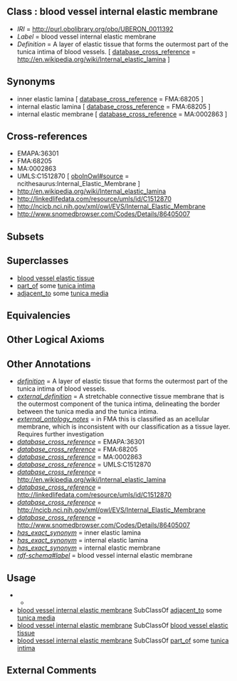 
## Class : blood vessel internal elastic membrane

 * *IRI* = http://purl.obolibrary.org/obo/UBERON_0011392
 * *Label* = blood vessel internal elastic membrane
 * *Definition* = A layer of elastic tissue that forms the outermost part of the tunica intima of blood vessels. [ [database_cross_reference](../../ef/oboInOwl#hasDbXref.md) = http://en.wikipedia.org/wiki/Internal_elastic_lamina ]

## Synonyms

 * inner elastic lamina [ [database_cross_reference](../../ef/oboInOwl#hasDbXref.md) = FMA:68205 ]
 * internal elastic lamina [ [database_cross_reference](../../ef/oboInOwl#hasDbXref.md) = FMA:68205 ]
 * internal elastic membrane [ [database_cross_reference](../../ef/oboInOwl#hasDbXref.md) = MA:0002863 ]

## Cross-references

 * EMAPA:36301
 * FMA:68205
 * MA:0002863
 * UMLS:C1512870 [ [oboInOwl#source](../../ce/oboInOwl#source.md) = ncithesaurus:Internal_Elastic_Membrane ]
 * http://en.wikipedia.org/wiki/Internal_elastic_lamina
 * http://linkedlifedata.com/resource/umls/id/C1512870
 * http://ncicb.nci.nih.gov/xml/owl/EVS/Internal_Elastic_Membrane
 * http://www.snomedbrowser.com/Codes/Details/86405007

## Subsets


## Superclasses

 * [blood vessel elastic tissue](../../UBERON/14/UBERON_0003614.md)
 * [part_of](../../BFO/50/BFO_0000050.md) some [tunica intima](../../UBERON/23/UBERON_0002523.md)
 * [adjacent_to](../../RO/20/RO_0002220.md) some [tunica media](../../UBERON/22/UBERON_0002522.md)

## Equivalencies


## Other Logical Axioms


## Other Annotations

 * *[definition](../../IAO/15/IAO_0000115.md)* = A layer of elastic tissue that forms the outermost part of the tunica intima of blood vessels.
 * *[external_definition](../../UBPROP/01/UBPROP_0000001.md)* = A stretchable connective tissue membrane that is the outermost component of the tunica intima, delineating the border between the tunica media and the tunica intima.
 * *[external_ontology_notes](../../UBPROP/12/UBPROP_0000012.md)* = in FMA this is classified as an acellular membrane, which is inconsistent with our classification as a tissue layer. Requires further investigation
 * *[database_cross_reference](../../ef/oboInOwl#hasDbXref.md)* = EMAPA:36301
 * *[database_cross_reference](../../ef/oboInOwl#hasDbXref.md)* = FMA:68205
 * *[database_cross_reference](../../ef/oboInOwl#hasDbXref.md)* = MA:0002863
 * *[database_cross_reference](../../ef/oboInOwl#hasDbXref.md)* = UMLS:C1512870
 * *[database_cross_reference](../../ef/oboInOwl#hasDbXref.md)* = http://en.wikipedia.org/wiki/Internal_elastic_lamina
 * *[database_cross_reference](../../ef/oboInOwl#hasDbXref.md)* = http://linkedlifedata.com/resource/umls/id/C1512870
 * *[database_cross_reference](../../ef/oboInOwl#hasDbXref.md)* = http://ncicb.nci.nih.gov/xml/owl/EVS/Internal_Elastic_Membrane
 * *[database_cross_reference](../../ef/oboInOwl#hasDbXref.md)* = http://www.snomedbrowser.com/Codes/Details/86405007
 * *[has_exact_synonym](../../ym/oboInOwl#hasExactSynonym.md)* = inner elastic lamina
 * *[has_exact_synonym](../../ym/oboInOwl#hasExactSynonym.md)* = internal elastic lamina
 * *[has_exact_synonym](../../ym/oboInOwl#hasExactSynonym.md)* = internal elastic membrane
 * *[rdf-schema#label](../../el/rdf-schema#label.md)* = blood vessel internal elastic membrane

## Usage

 * -
 * [blood vessel internal elastic membrane](../../UBERON/92/UBERON_0011392.md) SubClassOf [adjacent_to](../../RO/20/RO_0002220.md) some [tunica media](../../UBERON/22/UBERON_0002522.md)
 * [blood vessel internal elastic membrane](../../UBERON/92/UBERON_0011392.md) SubClassOf [blood vessel elastic tissue](../../UBERON/14/UBERON_0003614.md)
 * [blood vessel internal elastic membrane](../../UBERON/92/UBERON_0011392.md) SubClassOf [part_of](../../BFO/50/BFO_0000050.md) some [tunica intima](../../UBERON/23/UBERON_0002523.md)

## External Comments

